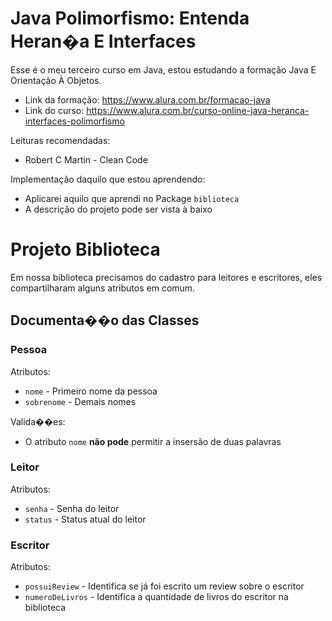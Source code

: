 # Java Polimorfismo: Entenda Heran�a E Interfaces

Esse é o meu terceiro curso em Java, estou estudando a formação Java E Orientação À Objetos.

* Link da formação: https://www.alura.com.br/formacao-java
* Link do curso: https://www.alura.com.br/curso-online-java-heranca-interfaces-polimorfismo

Leituras recomendadas:
* Robert C Martin - Clean Code

Implementação daquilo que estou aprendendo:
* Aplicarei aquilo que aprendi no Package `biblioteca` 
* A descrição do projeto pode ser vista à baixo

# Projeto Biblioteca
Em nossa biblioteca precisamos do cadastro para leitores e escritores, eles compartilharam alguns atributos em comum.

## Documenta��o das Classes

### Pessoa
Atributos:
* `nome` - Primeiro nome da pessoa
* `sobrenome` - Demais nomes

Valida��es:
* O atributo `nome` **não pode** permitir a insersão de duas palavras

### Leitor
Atributos:
* `senha` - Senha do leitor
* `status` - Status atual do leitor

### Escritor
Atributos:
* `possuiReview` - Identifica se já foi escrito um review sobre o escritor
* `numeroDeLivros` - Identifica a quantidade de livros do escritor na biblioteca